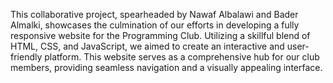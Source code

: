 This collaborative project, spearheaded by Nawaf Albalawi and Bader Almalki, showcases the culmination of our efforts in developing a fully responsive website for the Programming Club. Utilizing a skillful blend of HTML, CSS, and JavaScript, we aimed to create an interactive and user-friendly platform. This website serves as a comprehensive hub for our club members, providing seamless navigation and a visually appealing interface.


